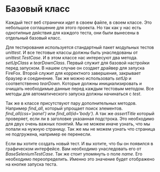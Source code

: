 Базовый класс
=============

Каждый тест веб странички идет в своем файле, в своем классе. Это небольшое соглашение для этого проекта.
Но так как у нас есть однотипные действия для каждого теста, они были вынесены в отдельный базовый класс.

Для тестирования используется стандартный пакет модульных тестов *unittest*.
И все тестовые классы должны быть унаследованы от *unittest.TestCase*.
И в этом классе нас интересуют два метода. *setUpClass* и *tearDownClass*.
Первый служит для базовой настройки перед запуском. В нашем случае он создает драйвер для запуска FireFox.
Второй служит для корректного завершения, закрывает браузер и соединение.
Так же можно использовать *setUp* и соответственно *tearDown*.
Которые должны инициализировать и очищать необходимые данные перед каждым тестовым методом.
Все методы для автоматического запуска должны начинаться с *test*.

Так же в классе присутствуют пару дополнительных методов. Например *find_all*, который упрощает поиск элементов.
*find_all(css='panel')* или *find_all(id='body')*. А так же *assertTitle* который проверяет, если ли в заголовке указанная подстрока.
Это необходимо для двух очень важных понятий. Мы не можем иначе узнать, что мы попали на нужную страницу.
Так же мы не можем узнать что страница не подгружена, например ее перенесли.

Если вы хотите создать новый тест. И вы хотите, что бы он появился в графическом интерфейсе.
Вам необходимо унаследовать его от *BaseSeleniumTestCase*. Так же стоит упомянуть о поле *name*.
Его необходимо переопределить. Именно это значение будет отображено на кнопке запуска теста.